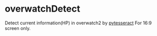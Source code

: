 # overwatchDetect
Detect current information(HP) in overwatch2 by [pytesseract](https://github.com/madmaze/pytesseract)
For 16:9 screen only.
